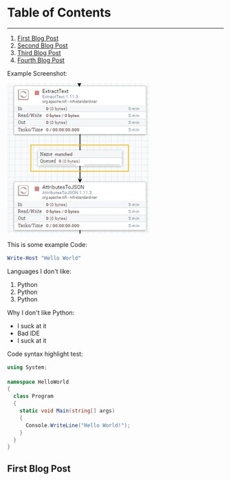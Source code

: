 # Table of Contents
-------------------
1. [First Blog Post](#first)
2. [Second Blog Post](#second)
3. [Third Blog Post](#third)
4. [Fourth Blog Post](#fourth)

Example Screenshot:

![Screenshot 1 ](https://raw.githubusercontent.com/Antonlovesdnb/Antonlovesdnb.github.io/master/BlogPost1/ettoatjson.png)

This is some example Code:

```powershell
Write-Host "Hello World"
```

Languages I don't like:

1. Python
2. Python
3. Python

Why I don't like Python:

* I suck at it
* Bad IDE
* I suck at it

Code syntax highlight test:

```csharp
using System;

namespace HelloWorld
{
  class Program
  {
    static void Main(string[] args)
    {
      Console.WriteLine("Hello World!");    
    }
  }
}
```

## First Blog Post<a name="first"></a>
